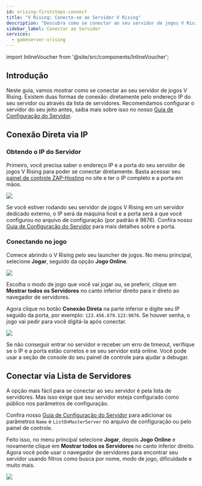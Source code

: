 ```yaml
---
id: vrising-firststeps-connect
title: "V Rising: Conecte-se ao Servidor V Rising"
description: "Descubra como se conectar ao seu servidor de jogos V Rising diretamente ou via lista de servidores para uma configuração de jogo sem complicações → Saiba mais agora"
sidebar_label: Conectar ao Servidor
services:
  - gameserver-vrising
---
```


import InlineVoucher from '@site/src/components/InlineVoucher';

## Introdução

Neste guia, vamos mostrar como se conectar ao seu servidor de jogos V Rising. Existem duas formas de conexão: diretamente pelo endereço IP do seu servidor ou através da lista de servidores. Recomendamos configurar o servidor do seu jeito antes, saiba mais sobre isso no nosso [Guia de Configuração do Servidor](vrising-configuration.md).

<InlineVoucher />

## Conexão Direta via IP

### Obtendo o IP do Servidor

Primeiro, você precisa saber o endereço IP e a porta do seu servidor de jogos V Rising para poder se conectar diretamente. Basta acessar seu [painel de controle ZAP-Hosting](https://zap-hosting.com/en/customer/) no site e ter o IP completo e a porta em mãos.

![](https://screensaver01.zap-hosting.com/index.php/s/4L86LFeqL8o96kn/preview)

Se você estiver rodando seu servidor de jogos V Rising em um servidor dedicado externo, o IP será da máquina host e a porta será a que você configurou no arquivo de configuração (por padrão é 9876). Confira nosso [Guia de Configuração do Servidor](vrising-configuration.md) para mais detalhes sobre a porta.

### Conectando no jogo

Comece abrindo o V Rising pelo seu launcher de jogos. No menu principal, selecione **Jogar**, seguido da opção **Jogo Online**.

![](https://screensaver01.zap-hosting.com/index.php/s/cJcnRAX2Wj7sogx/preview)

Escolha o modo de jogo que você vai jogar ou, se preferir, clique em **Mostrar todos os Servidores** no canto inferior direito para ir direto ao navegador de servidores.

Agora clique no botão **Conexão Direta** na parte inferior e digite seu IP seguido da porta, por exemplo: `123.456.679.123:9876`. Se houver senha, o jogo vai pedir para você digitá-la após conectar.

![](https://screensaver01.zap-hosting.com/index.php/s/tfroQDEgmr3p2D8/preview)

Se não conseguir entrar no servidor e receber um erro de timeout, verifique se o IP e a porta estão corretos e se seu servidor está online. Você pode usar a seção de console do seu painel de controle para ajudar a debugar.

## Conectar via Lista de Servidores

A opção mais fácil para se conectar ao seu servidor é pela lista de servidores. Mas isso exige que seu servidor esteja configurado como público nos parâmetros de configuração.

Confira nosso [Guia de Configuração do Servidor](vrising-configuration.md) para adicionar os parâmetros `Name` e `ListOnMasterServer` no arquivo de configuração ou pelo painel de controle.

Feito isso, no menu principal selecione **Jogar**, depois **Jogo Online** e novamente clique em **Mostrar todos os Servidores** no canto inferior direito. Agora você pode usar o navegador de servidores para encontrar seu servidor usando filtros como busca por nome, modo de jogo, dificuldade e muito mais.

![](https://screensaver01.zap-hosting.com/index.php/s/CGoZBkRsGTwkTQg/preview)

<InlineVoucher />